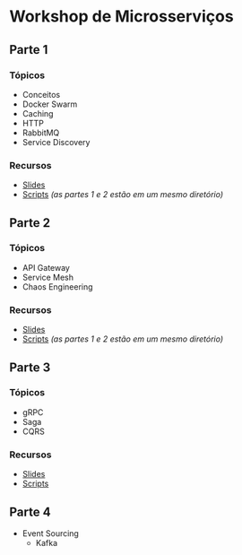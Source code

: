 # Workshop de Microsserviços

## Parte 1

### Tópicos
- Conceitos
- Docker Swarm
- Caching
- HTTP
- RabbitMQ
- Service Discovery

### Recursos
- [Slides](./slides/parte1/index.html)
- [Scripts](./parts-1-and-2) _(as partes 1 e 2 estão em um mesmo diretório)_

## Parte 2

### Tópicos
- API Gateway
- Service Mesh
- Chaos Engineering

### Recursos
- [Slides](./slides/parte2/index.html)
- [Scripts](./parts-1-and-2) _(as partes 1 e 2 estão em um mesmo diretório)_

## Parte 3

### Tópicos
- gRPC
- Saga
- CQRS

### Recursos
- [Slides](./slides/parte3/index.html)
- [Scripts](./part-3)

## Parte 4
- Event Sourcing
  - Kafka
